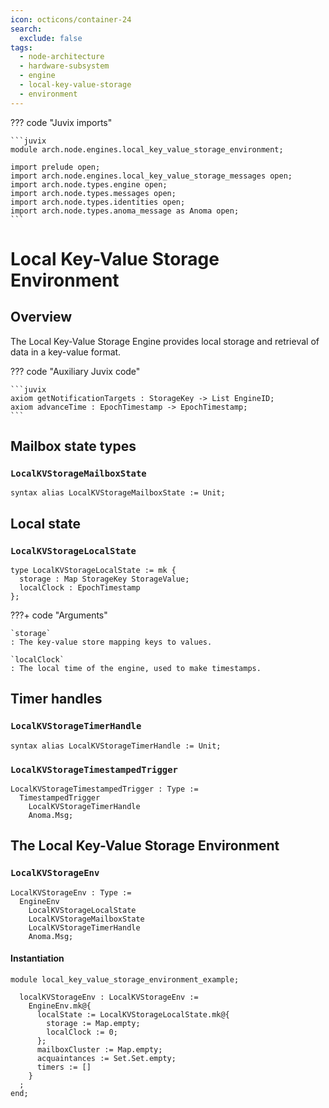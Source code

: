 ```yaml
---
icon: octicons/container-24
search:
  exclude: false
tags:
  - node-architecture
  - hardware-subsystem
  - engine
  - local-key-value-storage
  - environment
---
```


??? code "Juvix imports"

    ```juvix
    module arch.node.engines.local_key_value_storage_environment;

    import prelude open;
    import arch.node.engines.local_key_value_storage_messages open;
    import arch.node.types.engine open;
    import arch.node.types.messages open;
    import arch.node.types.identities open;
    import arch.node.types.anoma_message as Anoma open;
    ```

# Local Key-Value Storage Environment

## Overview

The Local Key-Value Storage Engine provides local storage and
retrieval of data in a key-value format.

??? code "Auxiliary Juvix code"

    ```juvix
    axiom getNotificationTargets : StorageKey -> List EngineID;
    axiom advanceTime : EpochTimestamp -> EpochTimestamp;
    ```

## Mailbox state types

### `LocalKVStorageMailboxState`

<!-- --8<-- [start:LocalKVStorageMailboxState] -->
```juvix
syntax alias LocalKVStorageMailboxState := Unit;
```
<!-- --8<-- [end:LocalKVStorageMailboxState] -->

## Local state

### `LocalKVStorageLocalState`

<!-- --8<-- [start:LocalKVStorageLocalState] -->
```juvix
type LocalKVStorageLocalState := mk {
  storage : Map StorageKey StorageValue;
  localClock : EpochTimestamp
};
```
<!-- --8<-- [end:LocalKVStorageLocalState] -->

???+ code "Arguments"

    `storage`
    : The key-value store mapping keys to values.

    `localClock`
    : The local time of the engine, used to make timestamps.

## Timer handles

### `LocalKVStorageTimerHandle`

<!-- --8<-- [start:LocalKVStorageTimerHandle] -->
```juvix
syntax alias LocalKVStorageTimerHandle := Unit;
```
<!-- --8<-- [end:LocalKVStorageTimerHandle] -->

### `LocalKVStorageTimestampedTrigger`

<!-- --8<-- [start:LocalKVStorageTimestampedTrigger] -->
```juvix
LocalKVStorageTimestampedTrigger : Type :=
  TimestampedTrigger
    LocalKVStorageTimerHandle
    Anoma.Msg;
```
<!-- --8<-- [end:LocalKVStorageTimestampedTrigger] -->

## The Local Key-Value Storage Environment

### `LocalKVStorageEnv`

<!-- --8<-- [start:LocalKVStorageEnv] -->
```juvix
LocalKVStorageEnv : Type :=
  EngineEnv
    LocalKVStorageLocalState
    LocalKVStorageMailboxState
    LocalKVStorageTimerHandle
    Anoma.Msg;
```
<!-- --8<-- [end:LocalKVStorageEnv] -->

#### Instantiation

<!-- --8<-- [start:localKVStorageEnv] -->
```juvix extract-module-statements
module local_key_value_storage_environment_example;

  localKVStorageEnv : LocalKVStorageEnv :=
    EngineEnv.mk@{
      localState := LocalKVStorageLocalState.mk@{
        storage := Map.empty;
        localClock := 0;
      };
      mailboxCluster := Map.empty;
      acquaintances := Set.Set.empty;
      timers := []
    }
  ;
end;
```
<!-- --8<-- [end:localKVStorageEnv] -->